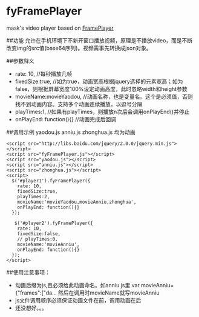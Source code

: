 # fyFramePlayer
mask's video player based on [FramePlayer](https://github.com/vagnervjs/frame-player)

##功能
允许在手机环境下不新开窗口播放视频，原理是不播放video，而是不断改变img的src值(base64序列)。视频需事先转换成json对象。

##参数释义
* rate: 10,                 //每秒播放几帧
* fixedSize:true,			  //如为true，动画宽高根据jquery选择的元素宽高；如为false，则根据屏幕宽度100%设定动画高度，此时忽略width和height参数
* movieName:movieYaodou,    //动画名称，也是变量名。这个是必须值，否则找不到动画内容。支持多个动画连续播放，以逗号分隔
* playTimes:1,			  //如果有playTimes，则播放n次后会调用onPlayEnd()并停止
* onPlayEnd: function(){}	  //动画完成后回调


##调用示例
yaodou.js  anniu.js zhonghua.js  均为动画
```
<script src="http://libs.baidu.com/jquery/2.0.0/jquery.min.js"></script>
<script src="fyFramePlayer.js"></script>
<script src="yaodou.js"></script>
<script src="anniu.js"></script>
<script src="zhonghua.js"></script>
<script>
  $('#player1').fyFramePlayer({
    rate: 10,
    fixedSize:true,
    playTimes:2,
    movieName:'movieYaodou,movieAnniu,zhonghua',
    onPlayEnd: function(){}
  });

   $('#player2').fyFramePlayer({
    rate: 10,
    fixedSize:false,
    // playTimes:0,
    movieName:'movieAnniu',
    onPlayEnd: function(){}
  });
</script>
```

##使用注意事项：
* 动画后缀为js,且必须给此动画命名。如anniu.js里  var movieAnniu={"frames":["da...  然后在调用时movieName就写movieAnniu
* js文件调用顺序必须保证动画文件在前，调用动画在后
* 还没想好。。。